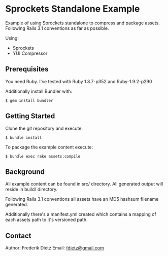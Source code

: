 Sprockets Standalone Example
============================

Example of using Sprockets standalone to compress and package assets. Following Rails 3.1 conventions as far as possible.

Using:
*  Sprockets
*  YUI Compressor

Prerequisites
-------------

You need Ruby. I've tested with Ruby 1.8.7-p352 and Ruby-1.9.2-p290

Additionally install Bundler with:

    $ gem install bundler

Getting Started
---------------

Clone the git repository and execute:

    $ bundle install

To package the example content execute:

    $ bundle exec rake assets:compile

Background
----------

All example content can be found in src/ directory. All generated output will reside in build/ directory. 

Following Rails 3.1 conventions all assets have an MD5 hashsum filename generated.

Additionally there's a manifest.yml created which contains a mapping of each assets path to it's versioned path.

Contact
-------

Author: Frederik Dietz
Email: fdietz@gmail.com
